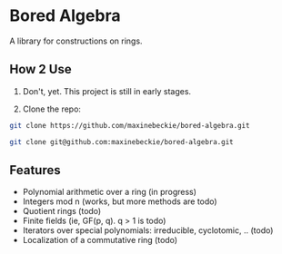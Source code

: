 # Bored Algebra

A library for constructions on rings.

## How 2 Use

1. Don't, yet. This project is still in early stages.

2. Clone the repo:
```sh
git clone https://github.com/maxinebeckie/bored-algebra.git
```
```sh
git clone git@github.com:maxinebeckie/bored-algebra.git
```
## Features

* Polynomial arithmetic over a ring (in progress)
* Integers mod n (works, but more methods are todo)
* Quotient rings (todo)
* Finite fields (ie, GF(p, q). q > 1 is todo)
* Iterators over special polynomials: irreducible, cyclotomic, .. (todo)
* Localization of a commutative ring (todo)
